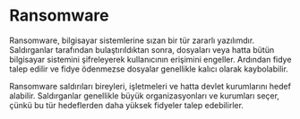 # Ransomware

Ransomware, bilgisayar sistemlerine sızan bir tür zararlı yazılımdır. Saldırganlar
tarafından bulaştırıldıktan sonra, dosyaları veya hatta bütün bilgisayar sistemini
şifreleyerek kullanıcının erişimini engeller. Ardından fidye talep edilir ve fidye
ödenmezse dosyalar genellikle kalıcı olarak kaybolabilir.

Ransomware saldırıları bireyleri, işletmeleri ve hatta devlet kurumlarını hedef alabilir.
Saldırganlar genellikle büyük organizasyonları ve kurumları seçer, çünkü bu tür
hedeflerden daha yüksek fidyeler talep edebilirler.
